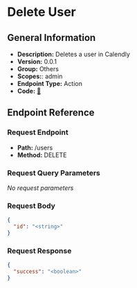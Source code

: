 # Delete User

## General Information

- **Description:** Deletes a user in Calendly
- **Version:** 0.0.1
- **Group:** Others
- **Scopes:**: admin
- **Endpoint Type:** Action
- **Code:** [🔗](https://github.com/NangoHQ/integration-templates/tree/main/integrations/calendly/actions/delete-user.ts)

## Endpoint Reference

### Request Endpoint

- **Path:** /users
- **Method:** DELETE

### Request Query Parameters

_No request parameters_

### Request Body

```json
{
  "id": "<string>"
}
```

### Request Response

```json
{
  "success": "<boolean>"
}
```
